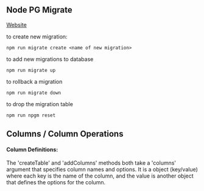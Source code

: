 ## Node PG Migrate
[Website](https://salsita.github.io/node-pg-migrate/#/)

to create new migration:

 `npm run migrate create <name of new migration>`

to add new migrations to database

`npm run migrate up`

to rollback a migration

`npm run migrate down`

to drop the migration table

`npm run npgm reset`

## Columns / Column Operations

#### Column Definitions:


The 'createTable' and 'addColumns' methods both take a 'columns' argument that specifies column names and options. It is a object (key/value) where each key is the name of the column, and the value is another object that defines the options for the column.